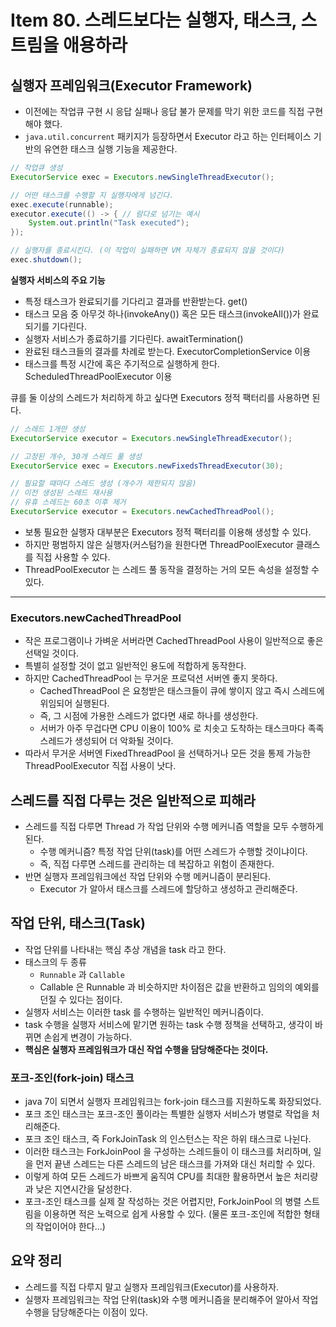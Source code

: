 # Item 80. 스레드보다는 실행자, 태스크, 스트림을 애용하라
## 실행자 프레임워크(Executor Framework)
- 이전에는 작업큐 구현 시 응답 실패나 응답 불가 문제를 막기 위한 코드를 직접 구현해야 했다.
- `java.util.concurrent` 패키지가 등장하면서 Executor 라고 하는 인터페이스 기반의 유연한 태스크 실행 기능을 제공한다.
```java
// 작업큐 생성
ExecutorService exec = Executors.newSingleThreadExecutor();

// 어떤 태스크를 수행할 지 실행자에게 넘긴다.
exec.execute(runnable);
executor.execute(() -> { // 람다로 넘기는 예시
    System.out.println("Task executed");
}); 

// 실행자를 종료시킨다. (이 작업이 실패하면 VM 자체가 종료되지 않을 것이다)
exec.shutdown();
```

**실행자 서비스의 주요 기능**
- 특정 태스크가 완료되기를 기다리고 결과를 반환받는다. get()
- 태스크 모음 중 아무것 하나(invokeAny()) 혹은 모든 태스크(invokeAll())가 완료되기를 기다린다. 
- 실행자 서비스가 종료하기를 기다린다. awaitTermination()
- 완료된 태스크들의 결과를 차례로 받는다. ExecutorCompletionService 이용
- 태스크를 특정 시간에 혹은 주기적으로 실행하게 한다. ScheduledThreadPoolExecutor 이용

큐를 둘 이상의 스레드가 처리하게 하고 싶다면 Executors 정적 팩터리를 사용하면 된다.
```java
// 스레드 1개만 생성
ExecutorService executor = Executors.newSingleThreadExecutor();

// 고정된 개수, 30개 스레드 풀 생성
ExecutorService exec = Executors.newFixedsThreadExecutor(30);

// 필요할 때마다 스레드 생성 (개수가 제한되지 않음)
// 이전 생성된 스레드 재사용
// 유휴 스레드는 60초 이후 제거
ExecutorService executor = Executors.newCachedThreadPool();
```
- 보통 필요한 실행자 대부분은 Executors 정적 팩터리를 이용해 생성할 수 있다. 
- 하지만 평범하지 않은 실행자(커스텀?)을 원한다면 ThreadPoolExecutor 클래스를 직접 사용할 수 있다. 
- ThreadPoolExecutor 는 스레드 풀 동작을 결정하는 거의 모든 속성을 설정할 수 있다.

___

### Executors.newCachedThreadPool
- 작은 프로그램이나 가벼운 서버라면 CachedThreadPool 사용이 일반적으로 좋은 선택일 것이다.
- 특별히 설정할 것이 없고 일반적인 용도에 적합하게 동작한다.
- 하지만 CachedThreadPool 는 무거운 프로덕션 서버엔 좋지 못하다.
    - CachedThreadPool 은 요청받은 태스크들이 큐에 쌓이지 않고 즉시 스레드에 위임되어 실행된다.
    - 즉, 그 시점에 가용한 스레드가 없다면 새로 하나를 생성한다.
    - 서버가 아주 무겁다면 CPU 이용이 100% 로 치솟고 도착하는 태스크마다 족족 스레드가 생성되어 더 악화될 것이다.
- 따라서 무거운 서버엔 FixedThreadPool 을 선택하거나 모든 것을 통제 가능한 ThreadPoolExecutor 직접 사용이 낫다.

## 스레드를 직접 다루는 것은 일반적으로 피해라
- 스레드를 직접 다루면 Thread 가 작업 단위와 수행 메커니즘 역할을 모두 수행하게 된다.
    - 수행 메커니즘? 특정 작업 단위(task)를 어떤 스레드가 수행할 것이냐이다.
    - 즉, 직접 다루면 스레드를 관리하는 데 복잡하고 위험이 존재한다.
- 반면 실행자 프레임워크에선 작업 단위와 수행 메커니즘이 분리된다.
    - Executor 가 알아서 태스크를 스레드에 할당하고 생성하고 관리해준다.

## 작업 단위, 태스크(Task)
- 작업 단위를 나타내는 핵심 추상 개념을 task 라고 한다.
- 태스크의 두 종류
    - `Runnable` 과 `Callable`
    - Callable 은 Runnable 과 비슷하지만 차이점은 값을 반환하고 임의의 예외를 던질 수 있다는 점이다.
- 실행자 서비스는 이러한 task 를 수행하는 일반적인 메커니즘이다.
- task 수행을 실행자 서비스에 맡기면 원하는 task 수행 정책을 선택하고, 생각이 바뀌면 손쉽게 변경이 가능하다.
- **핵심은 실행자 프레임워크가 대신 작업 수행을 담당해준다는 것이다.**

### 포크-조인(fork-join) 태스크
- java 7이 되면서 실행자 프레임워크는 fork-join 태스크를 지원하도록 화장되었다.
- 포크 조인 태스크는 포크-조인 풀이라는 특별한 실행자 서비스가 병렬로 작업을 처리해준다.
- 포크 조인 태스크, 즉 ForkJoinTask 의 인스턴스는 작은 하위 태스크로 나뉜다.
- 이러한 태스크는 ForkJoinPool 을 구성하는 스레드들이 이 태스크를 처리하며, 일을 먼저 끝낸 스레드는 다른 스레드의 남은 태스크를 가져와 대신 처리할 수 있다.
- 이렇게 하여 모든 스레드가 바쁘게 움직여 CPU를 최대한 활용하면서 높은 처리량과 낮은 지연시간을 달성한다.
- 포크-조인 태스크를 실제 잘 작성하는 것은 어렵지만, ForkJoinPool 의 병렬 스트림을 이용하면 적은 노력으로 쉽게 사용할 수 있다. (물론 포크-조인에 적합한 형태의 작업이어야 한다...)

## 요약 정리
- 스레드를 직접 다루지 말고 실행자 프레임워크(Executor)를 사용하자.
- 실행자 프레임워크는 작업 단위(task)와 수행 메커니즘을 분리해주어 알아서 작업 수행을 담당해준다는 이점이 있다.

